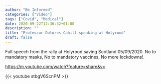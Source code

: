```yaml
---
author: "Be Informed"
categories: ["Video"]
tags: ["Covid", "Medical"]
date: 2020-09-22T12:36:32+01:00
description: ""
title: "Professor Dolores Cahill speaking at Holyrood"
draft: false
---
```


Full speech from the rally at Holyrood saving Scotland 05/09/2020. No to mandatory masks, No to mandatory vaccines, No more lockdowns!.

https://m.youtube.com/watch?feature=share&v=

{{< youtube stbgV6ScnPM >}}

